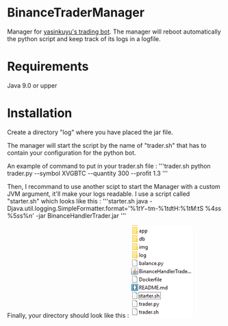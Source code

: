 # BinanceTraderManager

Manager for [yasinkuyu's trading bot](https://github.com/yasinkuyu/binance-trader).
The manager will reboot automatically the python script and keep track of its logs in a logfile.

# Requirements

Java 9.0 or upper

# Installation

Create a directory "log" where you have placed the jar file.

The manager will start the script by the name of "trader.sh" that has to contain your configuration for the python bot.

An example of command to put in your trader.sh file :
'''trader.sh
python trader.py --symbol XVGBTC --quantity 300 --profit 1.3
'''

Then, I recommand to use another scipt to start the Manager with a custom JVM argument, it'll make your logs readable.
I use a script called "starter.sh" which looks like this :
'''starter.sh
java -Djava.util.logging.SimpleFormatter.format='%1$tY-%1$tm-%1$td %1$tH:%1$tM:%1$tS %4$s %2$s %5$s%6$s%n' -jar BinanceHandlerTrader.jar
'''

Finally, your directory should look like this :
![Example](https://github.com/TanguyHerbron/BinanceTraderManager/blob/master/img/example.png)

